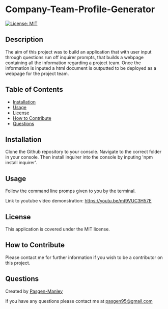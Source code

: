 # Company-Team-Profile-Generator
 [![License: MIT](https://img.shields.io/badge/License-MIT-yellow.svg)](https://opensource.org/licenses/MIT)

  ## Description
  The aim of this project was to build an application that with user input through questions run off inquirer prompts, that builds a webpage containing all the information regarding a project team. Once the information is inputed a html document is outputted to be deployed as a webpage for the project team.

  ## Table of Contents
  * [Installation](#installation)
  * [Usage](#usage)
  * [License](#license)
  * [How to Contribute](#how-to-contribute)
  * [Questions](#questions)

  ## Installation
  Clone the Github repository to your console. Navigate to the correct folder in your console. Then install inquirer into the console by inputing 'npm install inquirer'.

  ## Usage
  Follow the command line promps given to you by the terminal.

  Link to youtube video demonstration: https://youtu.be/mt9VUC3H57E

  ## License
  This application is covered under the MIT license.

  ## How to Contribute
  Please contact me for further information if you wish to be a contributor on this project.

  ## Questions
  Created by [Pasgen-Manley](https://github.com/Pasgen-Manley)

  If you have any questions please contact me at [pasgen95@gmail.com](pasgen95@gmail.com)